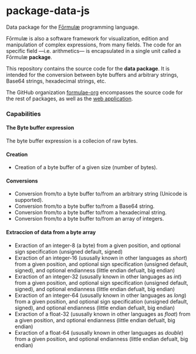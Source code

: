 # package-data-js

Data package for the [Fōrmulæ](https://formulae.org) programming language.

Fōrmulæ is also a software framework for visualization, edition and manipulation of complex expressions, from many fields. The code for an specific field —i.e. arithmetics— is encapsulated in a single unit called a Fōrmulæ **package**.

This repository contains the source code for the **data package**. It is intended for the conversion between byte buffers and arbitrary strings, Base64 strings, hexadecimal strings, etc.

The GitHub organization [formulae-org](https://github.com/formulae-org) encompasses the source code for the rest of packages, as well as the [web application](https://github.com/formulae-org/formulae-js).

<!--
Take a look at this [tutorial](https://formulae.org/?script=tutorials/Complex) to know the capabilities of the Fōrmulæ arithmetic package.
-->

### Capabilities ###

#### The **Byte buffer** expression

The byte buffer expression is a collecion of raw bytes.

#### Creation ####

* Creation of a byte buffer of a given size (number of bytes).

#### Conversions ####

* Conversion from/to a byte buffer to/from an arbitrary string (Unicode is supported).
* Conversion from/to a byte buffer to/from a Base64 string.
* Conversion from/to a byte buffer to/from a hexadecimal string.
* Conversion from/to a byte buffer to/from an array of integers.

#### Extraccion of data from a byte array ####

* Exraction of an integer-8 (a byte) from a given position, and optional sign specification (unsigned default, signed)
* Exraction of an integer-16 (ususally known in other languages as *short*) from a given position, and optional sign specification (unsigned default, signed), and optional endianness (little endian defualt, big endian)
* Exraction of an integer-32 (ususally known in other languages as *int*) from a given position, and optional sign specification (unsigned default, signed), and optional endianness (little endian defualt, big endian)
* Exraction of an integer-64 (ususally known in other languages as *long*) from a given position, and optional sign specification (unsigned default, signed), and optional endianness (little endian defualt, big endian)
* Exraction of a float-32 (ususally known in other languages as *float*) from a given position, and optional endianness (little endian defualt, big endian)
* Exraction of a float-64 (ususally known in other languages as *double*) from a given position, and optional endianness (little endian defualt, big endian)


